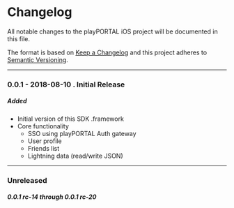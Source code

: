 # Changelog
All notable changes to the playPORTAL iOS project will be documented in this file.

The format is based on [Keep a Changelog](http://keepachangelog.com/en/1.0.0/)
and this project adheres to [Semantic Versioning](http://semver.org/spec/v2.0.0.html).

----


### 0.0.1 - 2018-08-10 . Initial Release
##### Added
- Initial version of this SDK .framework
- Core functionality
  - SSO using playPORTAL Auth gateway
  - User profile 
  - Friends list
  - Lightning data (read/write JSON)

----

### Unreleased
##### 0.0.1 rc-14 through 0.0.1 rc-20
